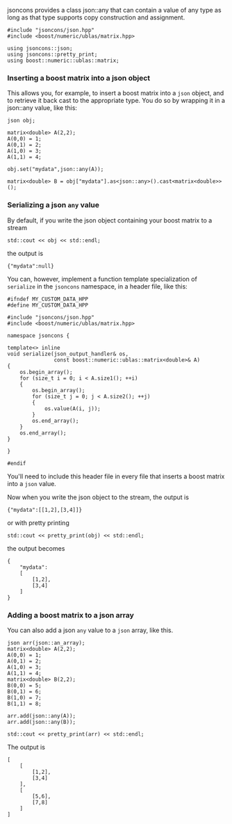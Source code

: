jsoncons provides a class json::any that can contain a value of 
any type as long as that type supports copy construction and 
assignment.

    #include "jsoncons/json.hpp"
    #include <boost/numeric/ublas/matrix.hpp>

    using jsoncons::json;
    using jsoncons::pretty_print;
    using boost::numeric::ublas::matrix;

### Inserting a boost matrix into a json object

This allows you, for example, to insert a boost matrix into a `json` object, 
and to retrieve it back cast to the appropriate type. You do so by wrapping it in
a json::any value, like this:

    json obj;

    matrix<double> A(2,2);
    A(0,0) = 1;
    A(0,1) = 2;
    A(1,0) = 3;
    A(1,1) = 4;

    obj.set("mydata",json::any(A));

    matrix<double> B = obj["mydata"].as<json::any>().cast<matrix<double>>();

### Serializing a json `any` value
 
By default, if you write the json object containing your boost matrix to a stream

    std::cout << obj << std::endl;

the output is

    {"mydata":null}

You can, however, implement a function template specialization of `serialize` in 
the `jsoncons` namespace, in a header file, like this:

    #ifndef MY_CUSTOM_DATA_HPP
    #define MY_CUSTOM_DATA_HPP

    #include "jsoncons/json.hpp"
    #include <boost/numeric/ublas/matrix.hpp>

    namespace jsoncons {

    template<> inline 
    void serialize(json_output_handler& os, 
                   const boost::numeric::ublas::matrix<double>& A)
    {
        os.begin_array();
        for (size_t i = 0; i < A.size1(); ++i)
        {
            os.begin_array();
            for (size_t j = 0; j < A.size2(); ++j)
            {
                os.value(A(i, j));
            }
            os.end_array();
        }
        os.end_array();
    }

    }

    #endif

You'll need to include this header file in every file that inserts a boost matrix into a `json` value.

Now when you write the json object to the stream, the output is

    {"mydata":[[1,2],[3,4]]}

or with pretty printing

    std::cout << pretty_print(obj) << std::endl;

the output becomes    

    {
        "mydata":
        [
            [1,2],
            [3,4]
        ]
    }

### Adding a boost matrix to a json array

You can also add a json `any` value to a `json` array, like this. 

    json arr(json::an_array);
    matrix<double> A(2,2);
    A(0,0) = 1;
    A(0,1) = 2;
    A(1,0) = 3;
    A(1,1) = 4;
    matrix<double> B(2,2);
    B(0,0) = 5;
    B(0,1) = 6;
    B(1,0) = 7;
    B(1,1) = 8;

    arr.add(json::any(A));
    arr.add(json::any(B));

    std::cout << pretty_print(arr) << std::endl;

The output is

    [
        [
            [1,2],
            [3,4]
        ],
        [
            [5,6],
            [7,8]
        ]
    ]
